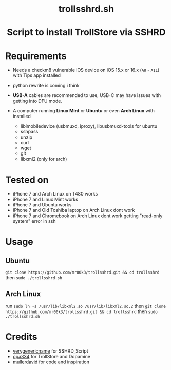 <h1 align="center">trollsshrd.sh<h1>

<p align="center">Script to install TrollStore via SSHRD</p>


# Requirements
- Needs a checkm8 vulnerable iOS device on iOS 15.x or 16.x (`A8` - `A11`) with Tips app installed
- python rewrite is coming i think
- **USB-A** cables are recommended to use, USB-C may have issues with getting into DFU mode.

- A computer running **Linux Mint** or **Ubuntu** or even **Arch Linux** with installed 
    - libimobiledevice (usbmuxd, iproxy), libusbmuxd-tools for ubuntu
    - sshpass
    - unzip
    - curl
    - wget
    - git
    - libxml2 (only for arch) 

# Tested on

- iPhone 7 and Arch Linux on T480 works
- iPhone 7 and Linux Mint works
- iPhone 7 and Ubuntu works
- iPhone 7 and Old Toshiba laptop on Arch Linux dont work
- iPhone 7 and Chromebook on Arch Linux dont work getting "read-only system" error in ssh

# Usage

## Ubuntu
`git clone https://github.com/mr00k3/trollsshrd.git && cd trollsshrd` then `sudo ./trollsshrd.sh`

## Arch Linux
run `sudo ln -s /usr/lib/libxml2.so /usr/lib/libxml2.so.2` then 
`git clone https://github.com/mr00k3/trollsshrd.git && cd trollsshrd` then `sudo ./trollsshrd.sh`

# Credits
- [verygenericname](https://github.com/verygenericname) for SSHRD_Script
- [opa334](https://github.com/opa334) for TrollStore and Dopamine
- [mullerdavid](https://www.reddit.com/r/jailbreak/comments/18ftdhr/trollstore_with_sshrd/) for code and inspiration